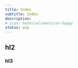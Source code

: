 ```yaml
---
title: Index
subtitle: Index
description:
# icon: material/emoticon-happy
status: wip
---
```


## hl2

### hl3
